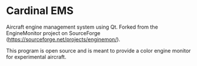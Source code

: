# Cardinal EMS
Aircraft engine management system using Qt. Forked from the EngineMonitor project on SourceForge (https://sourceforge.net/projects/enginemon/).

This program is open source and is meant to provide a color engine monitor for experimental aircraft.
